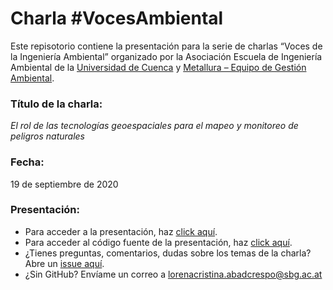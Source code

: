 Charla \#VocesAmbiental
================

Este repisotorio contiene la presentación para la serie de charlas
“Voces de la Ingeniería Ambiental” organizado por la Asociación
Escuela de Ingeniería Ambiental de la [Universidad de
Cuenca](http://www.ucuenca.edu.ec/) y [Metallura – Equipo de Gestión
Ambiental](https://www.metallura.org/).

### Título de la charla:

*El rol de las tecnologías geoespaciales para el mapeo y monitoreo de
peligros naturales*

### Fecha:

19 de septiembre de 2020

### Presentación:

  - Para acceder a la presentación, haz [click
    aquí](https://loreabad6.github.io/VocesAmbiental/presentacion.html).
  - Para acceder al código fuente de la presentación, haz [click
    aquí](https://github.com/loreabad6/VocesAmbiental/blob/master/presentacion.Rmd).
  - ¿Tienes preguntas, comentarios, dudas sobre los temas de la charla?
    Abre un [issue
    aquí](https://github.com/loreabad6/VocesAmbiental/issues).
  - ¿Sin GitHub? Envíame un correo a
    <lorenacristina.abadcrespo@sbg.ac.at>
